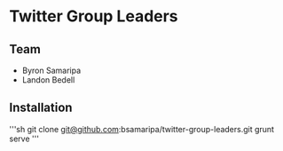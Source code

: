 Twitter Group Leaders
=========

Team
--------
* Byron Samaripa
* Landon Bedell

Installation
--------
'''sh
git clone git@github.com:bsamaripa/twitter-group-leaders.git
grunt serve
'''
